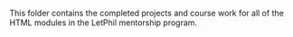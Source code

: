 This folder contains the completed projects and course work for all of the HTML modules in the LetPhil mentorship program.